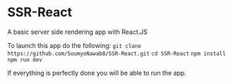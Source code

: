 # SSR-React
A basic server side rendering app with React.JS

To launch this app do the following:
`git clone https://github.com/SoumyoNawab8/SSR-React.git`
`cd SSR-React`
`npm install`
`npm run dev`

If everything is perfectly done you will be able to run the app.
